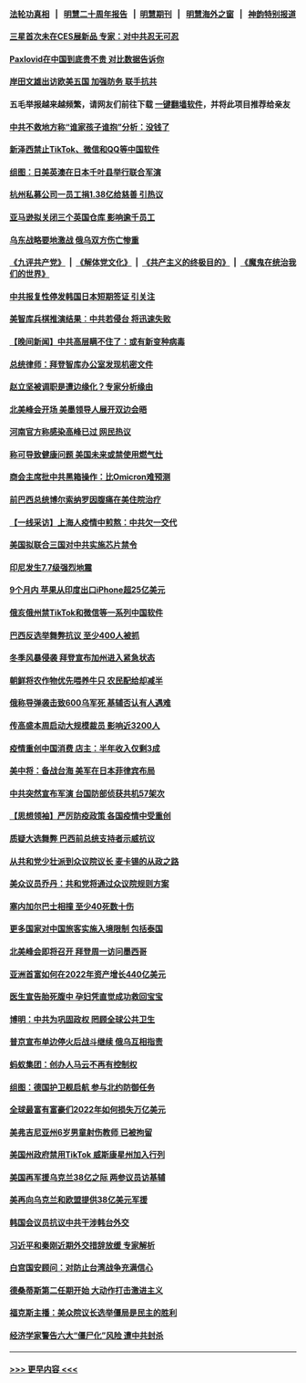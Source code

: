 #### [法轮功真相](https://github.com/gfw-breaker/truth/blob/master/README.md?t=0) &nbsp;&nbsp;|&nbsp;&nbsp; [明慧二十周年报告](https://github.com/gfw-breaker/mh-reports/blob/master/README.md?t=0) &nbsp;&nbsp;|&nbsp;&nbsp;[明慧期刊](https://github.com/gfw-breaker/mh-qikan) &nbsp;&nbsp;|&nbsp;&nbsp; [明慧海外之窗](https://github.com/gfw-breaker/mh-news/blob/master/README.md?t=0) &nbsp;&nbsp;|&nbsp;&nbsp; [神韵特别报道](https://github.com/gfw-breaker/mh-news/blob/master/shenyun.md?t=0)
#### [三星首次未在CES展新品 专家：对中共忍无可忍](../pages/nsc418/n13903993.md?t=01110943) 
#### [Paxlovid在中国到底贵不贵 对比数据告诉你](../pages/nsc418/n13904029.md?t=01110943) 
#### [岸田文雄出访欧美五国 加强防务 联手抗共](../pages/nsc418/n13903975.md?t=01110943) 
#### 五毛举报越来越频繁，请网友们前往下载 [一键翻墙软件](https://github.com/gfw-breaker/ssr-accounts)，并将此项目推荐给亲友
#### [中共不救地方称“谁家孩子谁抱”分析：没钱了](../pages/nsc418/n13903927.md?t=01110943) 
#### [新泽西禁止TikTok、微信和QQ等中国软件](../pages/nsc418/n13903982.md?t=01110943) 
#### [组图：日美英澳在日本千叶县举行联合军演](../pages/nsc418/n13903672.md?t=01110943) 
#### [杭州私募公司一员工捐1.38亿给慈善 引热议](../pages/nsc418/n13903893.md?t=01110943) 
#### [亚马逊拟关闭三个英国仓库 影响逾千员工](../pages/nsc418/n13903380.md?t=01110943) 
#### [乌东战略要地激战 俄乌双方伤亡惨重](../pages/nsc418/n13903922.md?t=01110943) 
#### [《九评共产党》](https://github.com/begood0513/9ping.md/blob/master/README.md) &nbsp;|&nbsp; [《解体党文化》](../../../../jtdwh.md/blob/master/README.md)  &nbsp;|&nbsp; [《共产主义的终极目的》](../../../../gczydzjmd.md/blob/master/README.md) &nbsp;|&nbsp; [《魔鬼在统治我们的世界》](../../../../mgztzwmdsj.md/blob/master/README.md) 
#### [中共报复性停发韩国日本短期签证 引关注](../pages/nsc418/n13903931.md?t=01110943) 
#### [美智库兵棋推演结果︰中共若侵台 将迅速失败](../pages/nsc418/n13903720.md?t=01110943) 
#### [【晚间新闻】中共高层瞒不住了：或有新变种病毒](../pages/nsc418/n13903723.md?t=01110943) 
#### [总统律师：拜登智库办公室发现机密文件](../pages/nsc418/n13903649.md?t=01110943) 
#### [赵立坚被调职是遭边缘化？专家分析缘由](../pages/nsc418/n13903383.md?t=01110943) 
#### [北美峰会开场 美墨领导人展开双边会晤](../pages/nsc418/n13903531.md?t=01110943) 
#### [河南官方称感染高峰已过 网民热议](../pages/nsc418/n13903309.md?t=01110943) 
#### [称可导致健康问题 美国未来或禁使用燃气灶](../pages/nsc418/n13903290.md?t=01110943) 
#### [商会主席批中共黑箱操作：比Omicron难预测](../pages/nsc418/n13903321.md?t=01110943) 
#### [前巴西总统博尔索纳罗因腹痛在美住院治疗](../pages/nsc418/n13903342.md?t=01110943) 
#### [【一线采访】上海人疫情中煎熬：中共欠一交代](../pages/nsc418/n13903042.md?t=01110943) 
#### [美国拟联合三国对中共实施芯片禁令](../pages/nsc418/n13903308.md?t=01110943) 
#### [印尼发生7.7级强烈地震](../pages/nsc418/n13903318.md?t=01110943) 
#### [9个月内 苹果从印度出口iPhone超25亿美元](../pages/nsc418/n13903220.md?t=01110943) 
#### [俄亥俄州禁TikTok和微信等一系列中国软件](../pages/nsc418/n13903265.md?t=01110943) 
#### [巴西反选举舞弊抗议 至少400人被抓](../pages/nsc418/n13903275.md?t=01110943) 
#### [冬季风暴侵袭 拜登宣布加州进入紧急状态](../pages/nsc418/n13903245.md?t=01110943) 
#### [朝鲜将农作物优先喂养牛只 农民配给却减半](../pages/nsc418/n13903071.md?t=01110943) 
#### [俄称导弹袭击致600乌军死 基辅否认有人遇难](../pages/nsc418/n13903123.md?t=01110943) 
#### [传高盛本周启动大规模裁员 影响近3200人](../pages/nsc418/n13902978.md?t=01110943) 
#### [疫情重创中国消费 店主：半年收入仅剩3成](../pages/nsc418/n13902808.md?t=01110943) 
#### [美中将：备战台海 美军在日本菲律宾布局](../pages/nsc418/n13902697.md?t=01110943) 
#### [中共突然宣布军演 台国防部侦获共机57架次](../pages/nsc418/n13902677.md?t=01110943) 
#### [【思想领袖】严厉防疫政策 各国疫情中受重创](../pages/nsc418/n13874794.md?t=01110943) 
#### [质疑大选舞弊 巴西前总统支持者示威抗议](../pages/nsc418/n13902529.md?t=01110943) 
#### [从共和党少壮派到众议院议长 麦卡锡的从政之路](../pages/nsc418/n13902464.md?t=01110943) 
#### [美众议员乔丹：共和党将通过众议院规则方案](../pages/nsc418/n13902454.md?t=01110943) 
#### [塞内加尔巴士相撞 至少40死数十伤](../pages/nsc418/n13902371.md?t=01110943) 
#### [更多国家对中国旅客实施入境限制 包括泰国](../pages/nsc418/n13901757.md?t=01110943) 
#### [北美峰会即将召开 拜登周一访问墨西哥](../pages/nsc418/n13901884.md?t=01110943) 
#### [亚洲首富如何在2022年资产增长440亿美元](../pages/nsc418/n13901748.md?t=01110943) 
#### [医生宣告胎死腹中 孕妇凭直觉成功救回宝宝](../pages/nsc418/n13901242.md?t=01110943) 
#### [博明：中共为巩固政权 罔顾全球公共卫生](../pages/nsc418/n13901752.md?t=01110943) 
#### [普京宣布单边停火后战斗继续 俄乌互相指责](../pages/nsc418/n13901618.md?t=01110943) 
#### [蚂蚁集团：创办人马云不再有控制权](../pages/nsc418/n13901432.md?t=01110943) 
#### [组图：德国护卫舰启航 参与北约防御任务](../pages/nsc418/n13900802.md?t=01110943) 
#### [全球最富有富豪们2022年如何损失万亿美元](../pages/nsc418/n13901065.md?t=01110943) 
#### [美弗吉尼亚州6岁男童射伤教师 已被拘留](../pages/nsc418/n13901205.md?t=01110943) 
#### [美国州政府禁用TikTok 威斯康星州加入行列](../pages/nsc418/n13901143.md?t=01110943) 
#### [美国再军援乌克兰38亿之际 两参议员访基辅](../pages/nsc418/n13900971.md?t=01110943) 
#### [美再向乌克兰和欧盟提供38亿美元军援](../pages/nsc418/n13901141.md?t=01110943) 
#### [韩国会议员抗议中共干涉韩台外交](../pages/nsc418/n13900978.md?t=01110943) 
#### [习近平和秦刚近期外交措辞放缓 专家解析](../pages/nsc418/n13901079.md?t=01110943) 
#### [白宫国安顾问：对防止台湾战争充满信心](../pages/nsc418/n13901059.md?t=01110943) 
#### [德桑蒂斯第二任期开始 大动作打击激进主义](../pages/nsc418/n13900994.md?t=01110943) 
#### [福克斯主播：美众院议长选举僵局是民主的胜利](../pages/nsc418/n13901068.md?t=01110943) 
#### [经济学家警告六大“僵尸化”风险 遭中共封杀](../pages/nsc418/n13900799.md?t=01110943) 

----
#### [ >>> 更早内容 <<< ](../indexes/nsc418-earlier.md)
